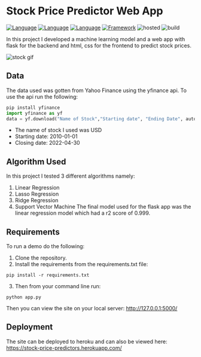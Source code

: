 # Stock Price Predictor Web App 
[![Language](https://img.shields.io/badge/HTML-black.svg?style=flat&logo=html5&logoColor=white)](https://www.html.com)
[![Language](https://img.shields.io/badge/CSS-red.svg?style=flat&logo=css3&logoColor=white)](https://www.css.org)
[![Language](https://img.shields.io/badge/Python-yellow.svg?style=flat&logo=python&logoColor=white )](https://www.python.org)
[![Framework](https://img.shields.io/badge/Flask-brightgreen.svg?style=flat&logo=Flask&logoColor=white )](http://www.pygame.org/news.html)
![hosted](https://img.shields.io/badge/Heroku-430098?style=flat&logo=heroku&logoColor=white)
![build](https://img.shields.io/badge/build-passing-brightgreen.svg?style=flat)

In this project I developed a machine learning model and a web app with flask for the backend and html, css for the frontend to predict stock prices. 

![stock gif](https://user-images.githubusercontent.com/101701760/170535722-7ea40c38-3d72-4a92-b9aa-ae4f7b7d7a76.gif)

## Data
The data used was gotten from Yahoo Finance using the yfinance api. To use the api run the following:
```py
pip install yfinance
import yfinance as yf
data = yf.download("Name of Stock","Starting date", "Ending Date", auto_adjust = true)
```
- The name of stock I used was USD
- Starting date: 2010-01-01
- Closing date: 2022-04-30

## Algorithm Used
In this project I tested 3 different algorithms namely:
1. Linear Regression
2. Lasso Regression
3. Ridge Regression
4. Support Vector Machine
The final model used for the flask app was the linear regression model which had a r2 score of 0.999.


## Requirements
To run a demo do the following:
1. Clone the repository.
2. Install the requirements from the requirements.txt file:
```
pip install -r requirements.txt
```
3. Then from your command line run:
```
python app.py
```
Then you can view the site on your local server: http://127.0.0.1:5000/ 

## Deployment
The site can be deployed to heroku and can also be viewed here: https://stock-price-predictors.herokuapp.com/
